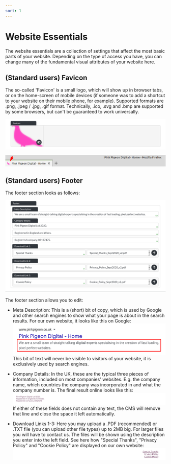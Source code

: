 ```yaml
---
sort: 1
---
```


# Website Essentials

The website essentials are a collection of settings that affect the most basic parts of your website. Depending on the type of access you have, you can change many of the fundamental visual attributes of your website here.

## (Standard users) Favicon

The so-called 'Favicon' is a small logo, which will show up in browser tabs, or on the home-screen of mobile devices (if someone was to add a shortcut to your website on their mobile phone, for example).
Supported formats are .png, .jpeg / .jpg, .gif format. Technically, .ico, .svg and .bmp are supported by some browsers, but can't be guaranteed to work universally.

![Image of favicon within Essentials](https://raw.githubusercontent.com/pinkpigeondocs/Pink-Pigeon-Documentation/master/docs/4_Pages/essentials_favicon.png)

![Image of favicon on a Firefox tab](https://raw.githubusercontent.com/pinkpigeondocs/Pink-Pigeon-Documentation/master/docs/4_Pages/pp_website_favicon.png)

## (Standard users) Footer

The footer section looks as follows:

![Image of the footer section within Essentials](https://raw.githubusercontent.com/pinkpigeondocs/Pink-Pigeon-Documentation/master/docs/4_Pages/essentials_footer.png)

The footer section allows you to edit:

- Meta Description: This is a (short) bit of copy, which is used by Google and other search engines to show what your page is about in the search results. For our own website, it looks like this on Google: ![Image of meta description from the footer section within Essentials, on Google](https://raw.githubusercontent.com/pinkpigeondocs/Pink-Pigeon-Documentation/master/docs/4_Pages/essentials_footer_meta_description.png)
This bit of text will never be visible to visitors of your website, it is exclusively used by search engines.

- Company Details: In the UK, these are the typical three pieces of information, included on most companies' websites. E.g. the company name, which countries the company was incorporated in and what the company number is. The final result online looks like this: ![Image of the company details section, within the footer section within Essentials, but on the pink pigeon website](https://raw.githubusercontent.com/pinkpigeondocs/Pink-Pigeon-Documentation/master/docs/4_Pages/essentials_footer_company_details_on_pp_website.png)
If either of these fields does not contain any text, the CMS will remove that line and close the space it left automatically.

- Download Links 1-3: Here you may upload a .PDF (recommended) or .TXT file (you can upload other file types) up to 2MB big. For larger files you will have to contact us. The files will be shown using the description you enter into the left field. See here how "Special Thanks", "Privacy Policy" and "Cookie Policy" are displayed on our own website: ![Image of the download links section, within the footer section within Essentials, but on the pink pigeon website](https://raw.githubusercontent.com/pinkpigeondocs/Pink-Pigeon-Documentation/master/docs/4_Pages/essentials_footer_download_links_on_pp_website.png)